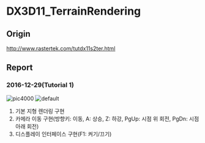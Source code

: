# DX3D11_TerrainRendering

## Origin
http://www.rastertek.com/tutdx11s2ter.html


## Report

### 2016-12-29(Tutorial 1)  
![pic4000](https://cloud.githubusercontent.com/assets/13383741/21549425/7105b27c-ce35-11e6-9a32-8a198000e90d.gif)
![default](https://cloud.githubusercontent.com/assets/13383741/21547893/439056c0-ce2c-11e6-9f80-9c2fae5e415a.PNG)  
1. 기본 지형 렌더링 구현  
2. 카메라 이동 구현(방향키: 이동, A: 상승, Z: 하강, PgUp: 시점 위 회전, PgDn: 시점 아래 회전)  
3. 디스플레이 인터페이스 구현(F1: 켜기/끄기)
